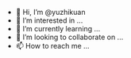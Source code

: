 - 👋 Hi, I’m @yuzhikuan
- 👀 I’m interested in ...
- 🌱 I’m currently learning ...
- 💞️ I’m looking to collaborate on ...
- 📫 How to reach me ...

<!---
yuzhikuan/yuzhikuan is a ✨ special ✨ repository because its `README.md` (this file) appears on your GitHub profile.
You can click the Preview link to take a look at your changes.
--->
